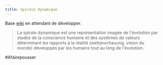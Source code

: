 ```yaml
---
title: Spirale dynamique
---
```


Base [wiki](https://fr.wikipedia.org/wiki/Spirale_dynamique) en attendant de développer.

>La spirale dynamique est une représentation imagée de l'évolution par stades de la conscience humaine et des systèmes de valeurs déterminant les rapports à la réalité (weltanschauung, vision du monde) développés par les humains tout au long de l'évolution.

#Afairepousser 
